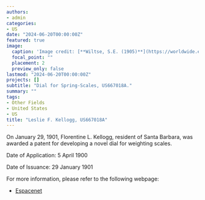 ```yaml
---
authors:
- admin
categories:
- US
date: "2024-06-20T00:00:00Z"
featured: true
image:
  caption: 'Image credit: [**Wiltse, S.E. (1905)**](https://worldwide.espacenet.com/patent/search/family/002735574/publication/US667018A?q=pn%3DUS667018A)'
  focal_point: ""
  placement: 2
  preview_only: false
lastmod: "2024-06-20T00:00:00Z"
projects: []
subtitle: "Dial for Spring-Scales, US667018A."
summary: ""
tags:
- Other Fields
- United States 
- US
title: "Leslie F. Kellogg, US667018A"
---
```

On January 29, 1901, Florentine L. Kellogg, resident of Santa Barbara, was awarded a patent for developing a novel dial for weighting scales.

Date of Application: 5 April 1900

Date of Issuance: 29 January 1901

For more information, please refer to the following webpage: 

- [Espacenet](https://worldwide.espacenet.com/patent/search/family/002735574/publication/US667018A?q=pn%3DUS667018A)

